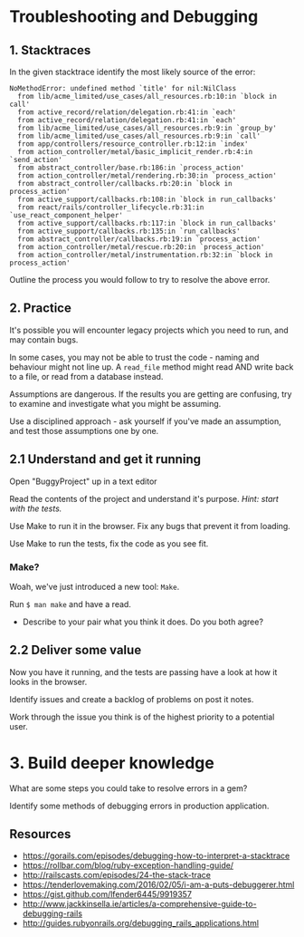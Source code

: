 # Troubleshooting and Debugging

## 1. Stacktraces

In the given stacktrace identify the most likely source of the error:
```console
NoMethodError: undefined method `title' for nil:NilClass
  from lib/acme_limited/use_cases/all_resources.rb:10:in `block in call'
  from active_record/relation/delegation.rb:41:in `each'
  from active_record/relation/delegation.rb:41:in `each'
  from lib/acme_limited/use_cases/all_resources.rb:9:in `group_by'
  from lib/acme_limited/use_cases/all_resources.rb:9:in `call'
  from app/controllers/resource_controller.rb:12:in `index'
  from action_controller/metal/basic_implicit_render.rb:4:in `send_action'
  from abstract_controller/base.rb:186:in `process_action'
  from action_controller/metal/rendering.rb:30:in `process_action'
  from abstract_controller/callbacks.rb:20:in `block in process_action'
  from active_support/callbacks.rb:108:in `block in run_callbacks'
  from react/rails/controller_lifecycle.rb:31:in `use_react_component_helper'
  from active_support/callbacks.rb:117:in `block in run_callbacks'
  from active_support/callbacks.rb:135:in `run_callbacks'
  from abstract_controller/callbacks.rb:19:in `process_action'
  from action_controller/metal/rescue.rb:20:in `process_action'
  from action_controller/metal/instrumentation.rb:32:in `block in process_action'
```

Outline the process you would follow to try to resolve the above error.

## 2. Practice

It's possible you will encounter legacy projects which you need to run, and may contain bugs.

In some cases, you may not be able to trust the code - naming and behaviour might not line up. A `read_file` method might read AND write back to a file, or read from a database instead.

Assumptions are dangerous. If the results you are getting are confusing, try to examine and investigate what you might be assuming.

Use a disciplined approach - ask yourself if you've made an assumption, and test those assumptions one by one.

## 2.1 Understand and get it running

Open "BuggyProject" up in a text editor

Read the contents of the project and understand it's purpose. _Hint: start with the tests._

Use Make to run it in the browser. Fix any bugs that prevent it from loading.

Use Make to run the tests, fix the code as you see fit.

### Make?

Woah, we've just introduced a new tool: `Make`.

Run `$ man make` and have a read.

* Describe to your pair what you think it does. Do you both agree?

## 2.2 Deliver some value

Now you have it running, and the tests are passing have a look at how it looks in the browser.

Identify issues and create a backlog of problems on post it notes.

Work through the issue you think is of the highest priority to a potential user.

# 3. Build deeper knowledge 

What are some steps you could take to resolve errors in a gem?

Identify some methods of debugging errors in production application.

## Resources

- https://gorails.com/episodes/debugging-how-to-interpret-a-stacktrace
- https://rollbar.com/blog/ruby-exception-handling-guide/
- http://railscasts.com/episodes/24-the-stack-trace
- https://tenderlovemaking.com/2016/02/05/i-am-a-puts-debuggerer.html
- https://gist.github.com/lfender6445/9919357
- http://www.jackkinsella.ie/articles/a-comprehensive-guide-to-debugging-rails
- http://guides.rubyonrails.org/debugging_rails_applications.html

